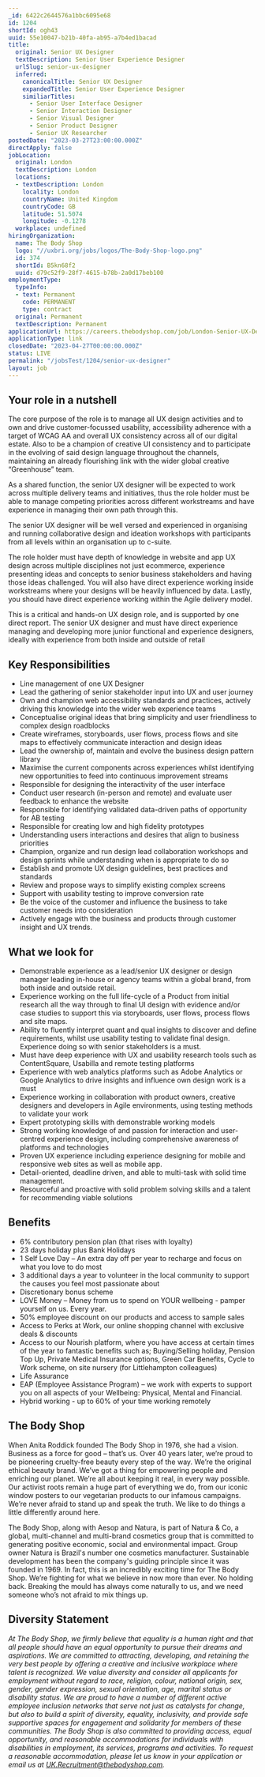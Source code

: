 ```yaml
---
_id: 6422c2644576a1bbc6095e68
id: 1204
shortId: ogh43
uuid: 55e10047-b21b-40fa-ab95-a7b4ed1bacad
title:
  original: Senior UX Designer
  textDescription: Senior User Experience Designer
  urlSlug: senior-ux-designer
  inferred:
    canonicalTitle: Senior UX Designer
    expandedTitle: Senior User Experience Designer
    similiarTitles: 
      - Senior User Interface Designer
      - Senior Interaction Designer
      - Senior Visual Designer
      - Senior Product Designer
      - Senior UX Researcher
postedDate: "2023-03-27T23:00:00.000Z"
directApply: false
jobLocation:
  original: London
  textDescription: London
  locations:
  - textDescription: London
    locality: London
    countryName: United Kingdom
    countryCode: GB
    latitude: 51.5074
    longitude: -0.1278
  workplace: undefined
hiringOrganization:
  name: The Body Shop
  logo: "//uxbri.org/jobs/logos/The-Body-Shop-logo.png"
  id: 374
  shortId: B5kn68f2
  uuid: d79c52f9-28f7-4615-b78b-2a0d17beb100
employmentType:
  typeInfo:
  - text: Permanent
    code: PERMANENT
    type: contract
  original: Permanent
  textDescription: Permanent
applicationUrl: https://careers.thebodyshop.com/job/London-Senior-UX-Designer-LND-SE1-2JP/917678601/?feedId=288301
applicationType: link
closedDate: "2023-04-27T00:00:00.000Z"
status: LIVE
permalink: "/jobsTest/1204/senior-ux-designer"
layout: job
---
```

<h2 id="your-role-in-a-nutshell">Your role in a nutshell</h2>
<p>The core purpose of the role is to manage all UX design activities and to own and drive customer-focussed usability, accessibility adherence with a target of WCAG AA and overall UX consistency across all of our digital estate. Also to be a champion of creative UI consistency and to participate in the evolving of said design language throughout the channels, maintaining an already flourishing link with the wider global creative “Greenhouse” team.</p>
<p>As a shared function, the senior UX designer will be expected to work across multiple delivery teams and initiatives, thus the role holder must be able to manage competing priorities across different workstreams and have experience in managing their own path through this.</p>
<p>The senior UX designer will be well versed and experienced in organising and running collaborative design and ideation workshops with participants from all levels within an organisation up to c-suite.</p>
<p>The role holder must have depth of knowledge in website and app UX design across multiple disciplines not just ecommerce, experience presenting ideas and concepts to senior business stakeholders and having those ideas challenged. You will also have direct experience working inside workstreams where your designs will be heavily influenced by data. Lastly, you should have direct experience working within the Agile delivery model.</p>
<p>This is a critical and hands-on UX design role, and is supported by one direct report. The senior UX designer and must have direct experience managing and developing more junior functional and experience designers, ideally with experience from both inside and outside of retail</p>
<h2 id="key-responsibilities">Key Responsibilities</h2>
<ul>
<li>Line management of one UX Designer</li>
<li>Lead the gathering of senior stakeholder input into UX and user journey</li>
<li>Own and champion web accessibility standards and practices, actively driving this knowledge into the wider web experience teams</li>
<li>Conceptualise original ideas that bring simplicity and user friendliness to complex design roadblocks </li>
<li>Create wireframes, storyboards, user flows, process flows and site maps to effectively communicate interaction and design ideas</li>
<li>Lead the ownership of, maintain and evolve the business design pattern library</li>
<li>Maximise the current components across experiences whilst identifying new opportunities to feed into continuous improvement streams </li>
<li>Responsible for designing the interactivity of the user interface </li>
<li>Conduct user research (in-person and remote) and evaluate user feedback to enhance the website </li>
<li>Responsible for identifying validated data-driven paths of opportunity for AB testing </li>
<li>Responsible for creating low and high fidelity prototypes </li>
<li>Understanding users interactions and desires that align to business priorities </li>
<li>Champion, organize and run design lead collaboration workshops and design sprints while understanding when is appropriate to do so </li>
<li>Establish and promote UX design guidelines, best practices and standards </li>
<li>Review and propose ways to simplify existing complex screens </li>
<li>Support with usability testing to improve conversion rate</li>
<li>Be the voice of the customer and influence the business to take customer needs into consideration</li>
<li>Actively engage with the business and products through customer insight and UX trends.</li>
</ul>
<h2 id="what-we-look-for">What we look for</h2>
<ul>
<li>Demonstrable experience as a lead/senior UX designer or design manager leading in-house or agency teams within a global brand, from both inside and outside retail.</li>
<li>Experience working on the full life-cycle of a Product from initial research all the way through to final UI design with evidence and/or case studies to support this via storyboards, user flows, process flows and site maps.</li>
<li>Ability to fluently interpret quant and qual insights to discover and define requirements, whilst use usability testing to validate final design. Experience doing so with senior stakeholders is a must.</li>
<li>Must have deep experience with UX and usability research tools such as ContentSquare, Usabilla and remote testing platforms </li>
<li>Experience with web analytics platforms such as Adobe Analytics or Google Analytics to drive insights and influence own design work is a must </li>
<li>Experience working in collaboration with product owners, creative designers and developers in Agile environments, using testing methods to validate your work</li>
<li>Expert prototyping skills with demonstrable working models</li>
<li>Strong working knowledge of and passion for interaction and user-centred experience design, including comprehensive awareness of platforms and technologies</li>
<li>Proven UX experience including experience designing for mobile and responsive web sites as well as mobile app.</li>
<li>Detail-oriented, deadline driven, and able to multi-task with solid time management.</li>
<li>Resourceful and proactive with solid problem solving skills and a talent for recommending viable solutions</li>
</ul>
<h2 id="benefits">Benefits</h2>
<ul>
<li>6% contributory pension plan (that rises with loyalty)</li>
<li>23 days holiday plus Bank Holidays</li>
<li>1 Self Love Day – An extra day off per year to recharge and focus on what you love to do most</li>
<li>3 additional days a year to volunteer in the local community to support the causes you feel most passionate about</li>
<li>Discretionary bonus scheme</li>
<li>LOVE Money – Money from us to spend on YOUR wellbeing - pamper yourself on us. Every year.</li>
<li>50% employee discount on our products and access to sample sales</li>
<li>Access to Perks at Work, our online shopping channel with exclusive deals &amp; discounts</li>
<li>Access to our Nourish platform, where you have access at certain times of the year to fantastic benefits such as; Buying/Selling holiday, Pension Top Up, Private Medical Insurance options, Green Car Benefits, Cycle to Work scheme, on site nursery (for Littlehampton colleagues)</li>
<li>Life Assurance</li>
<li>EAP (Employee Assistance Program) – we work with experts to support you on all aspects of your Wellbeing: Physical, Mental and Financial.</li>
<li>Hybrid working - up to 60% of your time working remotely</li>
</ul>
<h2 id="the-body-shop">The Body Shop</h2>
<p>When Anita Roddick founded The Body Shop in 1976, she had a vision. Business as a force for good – that’s us. Over 40 years later, we’re proud to be pioneering cruelty-free beauty every step of the way. We’re the original ethical beauty brand. We’ve got a thing for empowering people and enriching our planet. We’re all about keeping it real, in every way possible. Our activist roots remain a huge part of everything we do, from our iconic window posters to our vegetarian products to our infamous campaigns. We’re never afraid to stand up and speak the truth. We like to do things a little differently around here. </p>
<p> The Body Shop, along with Aesop and Natura, is part of Natura &amp; Co, a global, multi-channel and multi-brand cosmetics group that is committed to generating positive economic, social and environmental impact. Group owner Natura is Brazil's number one cosmetics manufacturer. Sustainable development has been the company's guiding principle since it was founded in 1969. In fact, this is an incredibly exciting time for The Body Shop. We’re fighting for what we believe in now more than ever. No holding back. Breaking the mould has always come naturally to us, and we need someone who’s not afraid to mix things up. </p>
<h2 id="diversity-statement">Diversity Statement</h2>
<p><em>At The Body Shop, we firmly believe that equality is a human right and that all people should have an equal opportunity to pursue their dreams and aspirations.  We are committed to attracting, developing, and retaining the very best people by offering a creative and inclusive workplace where talent is recognized. We value diversity and consider all applicants for employment without regard to race, religion, colour, national origin, sex, gender, gender expression, sexual orientation, age, marital status or disability status. We are proud to have a number of different active employee inclusion networks that serve not just as catalysts for change, but also to build a spirit of diversity, equality, inclusivity, and provide safe supportive spaces for engagement and solidarity for members of these communities.  The Body Shop is also committed to providing access, equal opportunity, and reasonable accommodations for individuals with disabilities in employment, its services, programs and activities. To request a reasonable accommodation, please let us know in your application or email us at <a href="mailto:UK.Recruitment@thebodyshop.com">UK.Recruitment@thebodyshop.com</a>.</em></p>

